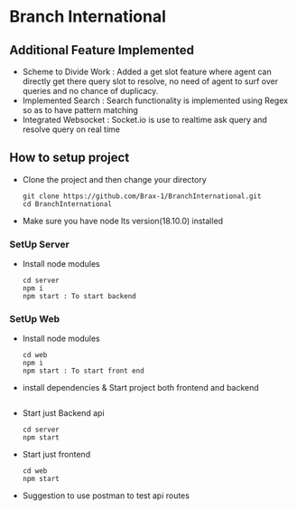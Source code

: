 # Branch International

## Additional Feature Implemented

- Scheme to Divide Work : Added a get slot feature where agent can directly get there query slot to resolve, no need of agent to surf over queries and no chance of duplicacy.
- Implemented Search : Search functionality is implemented using Regex so as to have pattern matching
- Integrated Websocket : Socket.io is use to realtime ask query and resolve query on real time

## How to setup project

- Clone the project and then change your directory

  ```
  git clone https://github.com/Brax-1/BranchInternational.git
  cd BranchInternational
  ```

- Make sure you have node lts version(18.10.0) installed

### SetUp Server
- Install node modules
  ```
  cd server
  npm i
  npm start : To start backend
  ```
### SetUp Web
- Install node modules
  ```
  cd web
  npm i
  npm start : To start front end
  ```
- install dependencies & Start project both frontend and backend
  ```
- Start just Backend api
  ```
  cd server
  npm start
  ```
- Start just frontend

  ```
  cd web
  npm start
  ```

- Suggestion to use postman to test api routes

